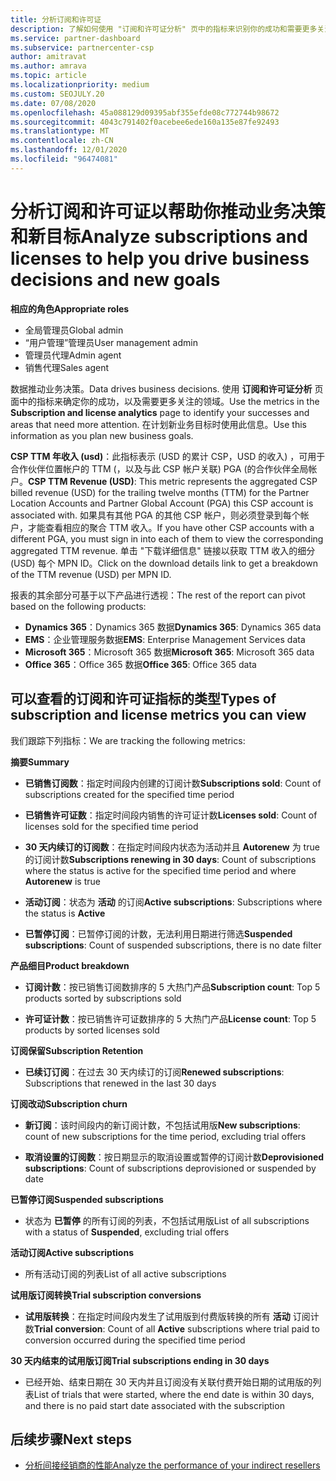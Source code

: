 ```yaml
---
title: 分析订阅和许可证
description: 了解如何使用 "订阅和许可证分析" 页中的指标来识别你的成功和需要更多关注的区域。
ms.service: partner-dashboard
ms.subservice: partnercenter-csp
author: amitravat
ms.author: amrava
ms.topic: article
ms.localizationpriority: medium
ms.custom: SEOJULY.20
ms.date: 07/08/2020
ms.openlocfilehash: 45a088129d09395abf355efde08c772744b98672
ms.sourcegitcommit: 4043c791402f0acebee6ede160a135e87fe92493
ms.translationtype: MT
ms.contentlocale: zh-CN
ms.lasthandoff: 12/01/2020
ms.locfileid: "96474081"
---
```

# <a name="analyze-subscriptions-and-licenses-to-help-you-drive-business-decisions-and-new-goals"></a><span data-ttu-id="54e9e-103">分析订阅和许可证以帮助你推动业务决策和新目标</span><span class="sxs-lookup"><span data-stu-id="54e9e-103">Analyze subscriptions and licenses to help you drive business decisions and new goals</span></span>

<span data-ttu-id="54e9e-104">**相应的角色**</span><span class="sxs-lookup"><span data-stu-id="54e9e-104">**Appropriate roles**</span></span>

- <span data-ttu-id="54e9e-105">全局管理员</span><span class="sxs-lookup"><span data-stu-id="54e9e-105">Global admin</span></span>
- <span data-ttu-id="54e9e-106">“用户管理”管理员</span><span class="sxs-lookup"><span data-stu-id="54e9e-106">User management admin</span></span>
- <span data-ttu-id="54e9e-107">管理员代理</span><span class="sxs-lookup"><span data-stu-id="54e9e-107">Admin agent</span></span>
- <span data-ttu-id="54e9e-108">销售代理</span><span class="sxs-lookup"><span data-stu-id="54e9e-108">Sales agent</span></span>

<span data-ttu-id="54e9e-109">数据推动业务决策。</span><span class="sxs-lookup"><span data-stu-id="54e9e-109">Data drives business decisions.</span></span> <span data-ttu-id="54e9e-110">使用 **订阅和许可证分析** 页面中的指标来确定你的成功，以及需要更多关注的领域。</span><span class="sxs-lookup"><span data-stu-id="54e9e-110">Use the metrics in the **Subscription and license analytics** page to identify your successes and areas that need more attention.</span></span> <span data-ttu-id="54e9e-111">在计划新业务目标时使用此信息。</span><span class="sxs-lookup"><span data-stu-id="54e9e-111">Use this information as you plan new business goals.</span></span>

<span data-ttu-id="54e9e-112">**CSP TTM 年收入 (usd)**：此指标表示 (USD 的累计 CSP，USD 的收入) ，可用于合作伙伴位置帐户的 TTM (，以及与此 CSP 帐户关联) PGA (的合作伙伴全局帐户。</span><span class="sxs-lookup"><span data-stu-id="54e9e-112">**CSP TTM Revenue (USD)**: This metric represents the aggregated CSP billed revenue (USD) for the trailing twelve months (TTM) for the Partner Location Accounts and Partner Global Account (PGA) this CSP account is associated with.</span></span> <span data-ttu-id="54e9e-113">如果具有其他 PGA 的其他 CSP 帐户，则必须登录到每个帐户，才能查看相应的聚合 TTM 收入。</span><span class="sxs-lookup"><span data-stu-id="54e9e-113">If you have other CSP accounts with a different PGA, you must sign in into each of them to view the corresponding aggregated TTM revenue.</span></span>  <span data-ttu-id="54e9e-114">单击 "下载详细信息" 链接以获取 TTM 收入的细分 (USD) 每个 MPN ID。</span><span class="sxs-lookup"><span data-stu-id="54e9e-114">Click on the download details link to get a breakdown of the TTM revenue (USD) per MPN ID.</span></span>

<span data-ttu-id="54e9e-115">报表的其余部分可基于以下产品进行透视：</span><span class="sxs-lookup"><span data-stu-id="54e9e-115">The rest of the report can pivot based on the following products:</span></span>

 - <span data-ttu-id="54e9e-116">**Dynamics 365**：Dynamics 365 数据</span><span class="sxs-lookup"><span data-stu-id="54e9e-116">**Dynamics 365**: Dynamics 365 data</span></span>  
 - <span data-ttu-id="54e9e-117">**EMS**：企业管理服务数据</span><span class="sxs-lookup"><span data-stu-id="54e9e-117">**EMS**: Enterprise Management Services data</span></span>  
 - <span data-ttu-id="54e9e-118">**Microsoft 365**：Microsoft 365 数据</span><span class="sxs-lookup"><span data-stu-id="54e9e-118">**Microsoft 365**: Microsoft 365 data</span></span>  
 - <span data-ttu-id="54e9e-119">**Office 365**：Office 365 数据</span><span class="sxs-lookup"><span data-stu-id="54e9e-119">**Office 365**: Office 365 data</span></span>  


## <a name="types-of-subscription-and-license-metrics-you-can-view"></a><span data-ttu-id="54e9e-120">可以查看的订阅和许可证指标的类型</span><span class="sxs-lookup"><span data-stu-id="54e9e-120">Types of subscription and license metrics you can view</span></span>

<span data-ttu-id="54e9e-121">我们跟踪下列指标：</span><span class="sxs-lookup"><span data-stu-id="54e9e-121">We are tracking the following metrics:</span></span>

<span data-ttu-id="54e9e-122">**摘要**</span><span class="sxs-lookup"><span data-stu-id="54e9e-122">**Summary**</span></span>  
 - <span data-ttu-id="54e9e-123">**已销售订阅数**：指定时间段内创建的订阅计数</span><span class="sxs-lookup"><span data-stu-id="54e9e-123">**Subscriptions sold**: Count of subscriptions created for the specified time period</span></span>  
  
 - <span data-ttu-id="54e9e-124">**已销售许可证数**：指定时间段内销售的许可证计数</span><span class="sxs-lookup"><span data-stu-id="54e9e-124">**Licenses sold**: Count of licenses sold for the specified time period</span></span>  
  
 - <span data-ttu-id="54e9e-125">**30 天内续订的订阅数**：在指定时间段内状态为活动并且 **Autorenew** 为 true 的订阅计数</span><span class="sxs-lookup"><span data-stu-id="54e9e-125">**Subscriptions renewing in 30 days**: Count of subscriptions where the status is active for the specified time period and where **Autorenew** is true</span></span>
 
 - <span data-ttu-id="54e9e-126">**活动订阅**：状态为 **活动** 的订阅</span><span class="sxs-lookup"><span data-stu-id="54e9e-126">**Active subscriptions**: Subscriptions where the status is **Active**</span></span>  
 
 - <span data-ttu-id="54e9e-127">**已暂停订阅**：已暂停订阅的计数，无法利用日期进行筛选</span><span class="sxs-lookup"><span data-stu-id="54e9e-127">**Suspended subscriptions**: Count of suspended subscriptions, there is no date filter</span></span>  

<span data-ttu-id="54e9e-128">**产品细目**</span><span class="sxs-lookup"><span data-stu-id="54e9e-128">**Product breakdown**</span></span>
  
 - <span data-ttu-id="54e9e-129">**订阅计数**：按已销售订阅数排序的 5 大热门产品</span><span class="sxs-lookup"><span data-stu-id="54e9e-129">**Subscription count**: Top 5 products sorted by subscriptions sold</span></span>  
 
 - <span data-ttu-id="54e9e-130">**许可证计数**：按已销售许可证数排序的 5 大热门产品</span><span class="sxs-lookup"><span data-stu-id="54e9e-130">**License count**: Top 5 products by sorted licenses sold</span></span>

<span data-ttu-id="54e9e-131">**订阅保留**</span><span class="sxs-lookup"><span data-stu-id="54e9e-131">**Subscription Retention**</span></span>

 - <span data-ttu-id="54e9e-132">**已续订订阅**：在过去 30 天内续订的订阅</span><span class="sxs-lookup"><span data-stu-id="54e9e-132">**Renewed subscriptions**: Subscriptions that renewed in the last 30 days</span></span>  

<span data-ttu-id="54e9e-133">**订阅改动**</span><span class="sxs-lookup"><span data-stu-id="54e9e-133">**Subscription churn**</span></span>  
 - <span data-ttu-id="54e9e-134">**新订阅**：该时间段内的新订阅计数，不包括试用版</span><span class="sxs-lookup"><span data-stu-id="54e9e-134">**New subscriptions**: count of new subscriptions for the time period, excluding trial offers</span></span>  
 
 - <span data-ttu-id="54e9e-135">**取消设置的订阅数**：按日期显示的取消设置或暂停的订阅计数</span><span class="sxs-lookup"><span data-stu-id="54e9e-135">**Deprovisioned subscriptions**: Count of subscriptions deprovisioned or suspended by date</span></span>  

<span data-ttu-id="54e9e-136">**已暂停订阅**</span><span class="sxs-lookup"><span data-stu-id="54e9e-136">**Suspended subscriptions**</span></span> 
 
 - <span data-ttu-id="54e9e-137">状态为 **已暂停** 的所有订阅的列表，不包括试用版</span><span class="sxs-lookup"><span data-stu-id="54e9e-137">List of all subscriptions with a status of **Suspended**, excluding trial offers</span></span>  
  
<span data-ttu-id="54e9e-138">**活动订阅**</span><span class="sxs-lookup"><span data-stu-id="54e9e-138">**Active subscriptions**</span></span>

 - <span data-ttu-id="54e9e-139">所有活动订阅的列表</span><span class="sxs-lookup"><span data-stu-id="54e9e-139">List of all active subscriptions</span></span>  

<span data-ttu-id="54e9e-140">**试用版订阅转换**</span><span class="sxs-lookup"><span data-stu-id="54e9e-140">**Trial subscription conversions**</span></span>  

 - <span data-ttu-id="54e9e-141">**试用版转换**：在指定时间段内发生了试用版到付费版转换的所有 **活动** 订阅计数</span><span class="sxs-lookup"><span data-stu-id="54e9e-141">**Trial conversion**: Count of all **Active** subscriptions where trial paid to conversion occurred during the specified time period</span></span>  

<span data-ttu-id="54e9e-142">**30 天内结束的试用版订阅**</span><span class="sxs-lookup"><span data-stu-id="54e9e-142">**Trial subscriptions ending in 30 days**</span></span>  

 - <span data-ttu-id="54e9e-143">已经开始、结束日期在 30 天内并且订阅没有关联付费开始日期的试用版的列表</span><span class="sxs-lookup"><span data-stu-id="54e9e-143">List of trials that were started, where the end date is within 30 days, and there is no paid start date associated with the subscription</span></span>  

## <a name="next-steps"></a><span data-ttu-id="54e9e-144">后续步骤</span><span class="sxs-lookup"><span data-stu-id="54e9e-144">Next steps</span></span>

- [<span data-ttu-id="54e9e-145">分析间接经销商的性能</span><span class="sxs-lookup"><span data-stu-id="54e9e-145">Analyze the performance of your indirect resellers</span></span>](analyze-indirect-resellers.md)